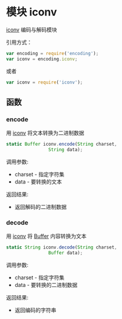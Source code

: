 # 模块 iconv
[iconv](/docs/manual/module/ifs/iconv.md.html) 编码与解码模块

引用方式：
```JavaScript
var encoding = require('encoding');
var iconv = encoding.iconv;
```
或者
```JavaScript
var iconv = require('iconv');
```
## 函数
        
### encode
用 [iconv](/docs/manual/module/ifs/iconv.md.html) 将文本转换为二进制数据
```JavaScript
static Buffer iconv.encode(String charset,
                String data);
```

调用参数:
* charset - 指定字符集
* data - 要转换的文本

返回结果:
* 返回解码的二进制数据

### decode
用 [iconv](/docs/manual/module/ifs/iconv.md.html) 将 [Buffer](/docs/manual/object/ifs/buffer.md.html) 内容转换为文本
```JavaScript
static String iconv.decode(String charset,
                Buffer data);
```

调用参数:
* charset - 指定字符集
* data - 要转换的二进制数据

返回结果:
* 返回编码的字符串

